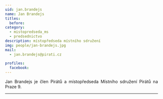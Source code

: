 ```yaml
---
uid: jan.brandejs
name: Jan Brandejs
titles:
  before: 
category:
  - mistopredseda_ms
  - predsednictvo
description: místopředseda místního sdružení
img: people/jan-brandejs.jpg
mail:
  - jan.brandejs@pirati.cz
 
profiles:
  facebook: 
---
```

<p style='text-align: justify;'>Jan Brandejs je člen Pirátů a místopředseda Místního sdružení Pirátů na Praze 9.</p>


---
